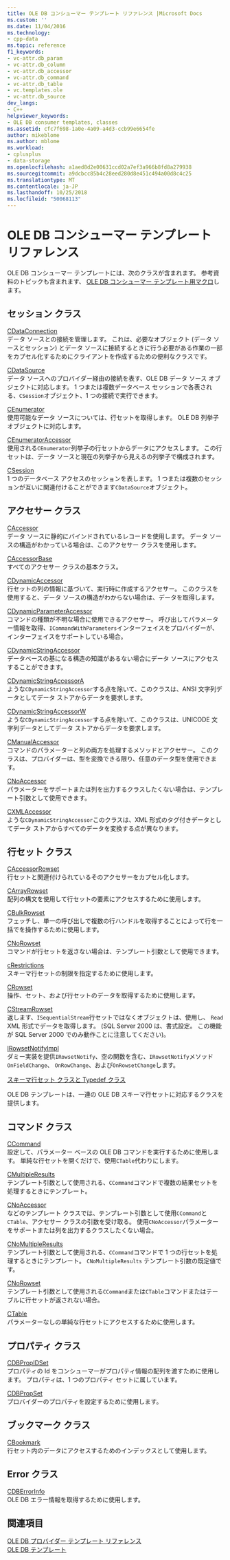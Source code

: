 ```yaml
---
title: OLE DB コンシューマー テンプレート リファレンス |Microsoft Docs
ms.custom: ''
ms.date: 11/04/2016
ms.technology:
- cpp-data
ms.topic: reference
f1_keywords:
- vc-attr.db_param
- vc-attr.db_column
- vc-attr.db_accessor
- vc-attr.db_command
- vc-attr.db_table
- vc.templates.ole
- vc-attr.db_source
dev_langs:
- C++
helpviewer_keywords:
- OLE DB consumer templates, classes
ms.assetid: cfc7f698-1a0e-4a09-a4d3-ccb99e6654fe
author: mikeblome
ms.author: mblome
ms.workload:
- cplusplus
- data-storage
ms.openlocfilehash: a1aed8d2e00631ccd02a7ef3a966b8fd8a279938
ms.sourcegitcommit: a9dcbcc85b4c28eed280d8e451c494a00d8c4c25
ms.translationtype: MT
ms.contentlocale: ja-JP
ms.lasthandoff: 10/25/2018
ms.locfileid: "50068113"
---
```

# <a name="ole-db-consumer-templates-reference"></a>OLE DB コンシューマー テンプレート リファレンス

OLE DB コンシューマー テンプレートには、次のクラスが含まれます。 参考資料のトピックも含まれます、 [OLE DB コンシューマー テンプレート用マクロ](../../data/oledb/macros-and-global-functions-for-ole-db-consumer-templates.md)します。

## <a name="session-classes"></a>セッション クラス

[CDataConnection](../../data/oledb/cdataconnection-class.md)<br/>
データ ソースとの接続を管理します。 これは、必要なオブジェクト (データ ソースとセッション) とデータ ソースに接続するときに行う必要がある作業の一部をカプセル化するためにクライアントを作成するための便利なクラスです。

[CDataSource](../../data/oledb/cdatasource-class.md)<br/>
データ ソースへのプロバイダー経由の接続を表す、OLE DB データ ソース オブジェクトに対応します。 1 つまたは複数データベース セッションで各表される、`CSession`オブジェクト、1 つの接続で実行できます。

[CEnumerator](../../data/oledb/cenumerator-class.md)<br/>
使用可能なデータ ソースについては、行セットを取得します。 OLE DB 列挙子オブジェクトに対応します。

[CEnumeratorAccessor](../../data/oledb/cenumeratoraccessor-class.md)<br/>
使用される`CEnumerator`列挙子の行セットからデータにアクセスします。 この行セットは、データ ソースと現在の列挙子から見えるの列挙子で構成されます。

[CSession](../../data/oledb/csession-class.md)<br/>
1 つのデータベース アクセスのセッションを表します。 1 つまたは複数のセッションが互いに関連付けることができます`CDataSource`オブジェクト。

## <a name="accessor-classes"></a>アクセサー クラス

[CAccessor](../../data/oledb/caccessor-class.md)<br/>
データ ソースに静的にバインドされているレコードを使用します。 データ ソースの構造がわかっている場合は、このアクセサー クラスを使用します。

[CAccessorBase](../../data/oledb/caccessorbase-class.md)<br/>
すべてのアクセサー クラスの基本クラス。

[CDynamicAccessor](../../data/oledb/cdynamicaccessor-class.md)<br/>
行セットの列の情報に基づいて、実行時に作成するアクセサー。 このクラスを使用すると、データ ソースの構造がわからない場合は、データを取得します。

[CDynamicParameterAccessor](../../data/oledb/cdynamicparameteraccessor-class.md)<br/>
コマンドの種類が不明な場合に使用できるアクセサー。 呼び出してパラメーター情報を取得、`ICommandWithParameters`インターフェイスをプロバイダーが、インターフェイスをサポートしている場合。

[CDynamicStringAccessor](../../data/oledb/cdynamicstringaccessor-class.md)<br/>
データベースの基になる構造の知識があるない場合にデータ ソースにアクセスすることができます。

[CDynamicStringAccessorA](../../data/oledb/cdynamicstringaccessora-class.md)<br/>
ような`CDynamicStringAccessor`する点を除いて、このクラスは、ANSI 文字列データとしてデータ ストアからデータを要求します。

[CDynamicStringAccessorW](../../data/oledb/cdynamicstringaccessorw-class.md)<br/>
ような`CDynamicStringAccessor`する点を除いて、このクラスは、UNICODE 文字列データとしてデータ ストアからデータを要求します。

[CManualAccessor](../../data/oledb/cmanualaccessor-class.md)<br/>
コマンドのパラメーターと列の両方を処理するメソッドとアクセサー。 このクラスは、プロバイダーは、型を変換できる限り、任意のデータ型を使用できます。

[CNoAccessor](../../data/oledb/cnoaccessor-class.md)<br/>
パラメーターをサポートまたは列を出力するクラスしたくない場合は、テンプレート引数として使用できます。

[CXMLAccessor](../../data/oledb/cxmlaccessor-class.md)<br/>
ような`CDynamicStringAccessor`このクラスは、XML 形式のタグ付きデータとしてデータ ストアからすべてのデータを変換する点が異なります。

## <a name="rowset-classes"></a>行セット クラス

[CAccessorRowset](../../data/oledb/caccessorrowset-class.md)<br/>
行セットと関連付けられているそのアクセサーをカプセル化します。

[CArrayRowset](../../data/oledb/carrayrowset-class.md)<br/>
配列の構文を使用して行セットの要素にアクセスするために使用します。

[CBulkRowset](../../data/oledb/cbulkrowset-class.md)<br/>
フェッチし、単一の呼び出しで複数の行ハンドルを取得することによって行を一括でを操作するために使用します。

[CNoRowset](../../data/oledb/cnorowset-class.md)<br/>
コマンドが行セットを返さない場合は、テンプレート引数として使用できます。

[cRestrictions](../../data/oledb/crestrictions-class.md)<br/>
スキーマ行セットの制限を指定するために使用します。

[CRowset](../../data/oledb/crowset-class.md)<br/>
操作、セット、および行セットのデータを取得するために使用します。

[CStreamRowset](../../data/oledb/cstreamrowset-class.md)<br/>
返します、`ISequentialStream`行セットではなくオブジェクトは、使用し、 `Read` XML 形式でデータを取得します。 (SQL Server 2000 は、書式設定。 この機能が SQL Server 2000 でのみ動作ことに注意してください)。

[IRowsetNotifyImpl](../../data/oledb/irowsetnotifyimpl-class.md)<br/>
ダミー実装を提供`IRowsetNotify`、空の関数を含む、`IRowsetNotify`メソッド`OnFieldChange`、 `OnRowChange`、および`OnRowsetChange`します。

[スキーマ行セット クラスと Typedef クラス](../../data/oledb/schema-rowset-classes-and-typedef-classes.md)

OLE DB テンプレートは、一連の OLE DB スキーマ行セットに対応するクラスを提供します。

## <a name="command-classes"></a>コマンド クラス

[CCommand](../../data/oledb/ccommand-class.md)<br/>
設定して、パラメーター ベースの OLE DB コマンドを実行するために使用します。 単純な行セットを開くだけで、使用`CTable`代わりにします。

[CMultipleResults](../../data/oledb/cmultipleresults-class.md)<br/>
テンプレート引数として使用される、`CCommand`コマンドで複数の結果セットを処理するときにテンプレート。

[CNoAccessor](../../data/oledb/cnoaccessor-class.md)<br/>
などのテンプレート クラスでは、テンプレート引数として使用`CCommand`と`CTable`、アクセサー クラスの引数を受け取る。 使用`CNoAccessor`パラメーターをサポートまたは列を出力するクラスしたくない場合。

[CNoMultipleResults](../../data/oledb/cnomultipleresults-class.md)<br/>
テンプレート引数として使用される、`CCommand`コマンドで 1 つの行セットを処理するときにテンプレート。 `CNoMultipleResults` テンプレート引数の既定値です。

[CNoRowset](../../data/oledb/cnorowset-class.md)<br/>
テンプレート引数として使用される`CCommand`または`CTable`コマンドまたはテーブルに行セットが返されない場合。

[CTable](../../data/oledb/ctable-class.md)<br/>
パラメーターなしの単純な行セットにアクセスするために使用します。

## <a name="property-classes"></a>プロパティ クラス

[CDBPropIDSet](../../data/oledb/cdbpropidset-class.md)<br/>
プロパティの Id をコンシューマーがプロパティ情報の配列を渡すために使用します。 プロパティは、1 つのプロパティ セットに属しています。

[CDBPropSet](../../data/oledb/cdbpropset-class.md)<br/>
プロバイダーのプロパティを設定するために使用します。

## <a name="bookmark-class"></a>ブックマーク クラス

[CBookmark](../../data/oledb/cbookmark-class.md)<br/>
行セット内のデータにアクセスするためのインデックスとして使用します。

## <a name="error-class"></a>Error クラス

[CDBErrorInfo](../../data/oledb/cdberrorinfo-class.md)<br/>
OLE DB エラー情報を取得するために使用します。

## <a name="see-also"></a>関連項目

[OLE DB プロバイダー テンプレート リファレンス](../../data/oledb/ole-db-provider-templates-reference.md)<br/>
[OLE DB テンプレート](../../data/oledb/ole-db-templates.md)